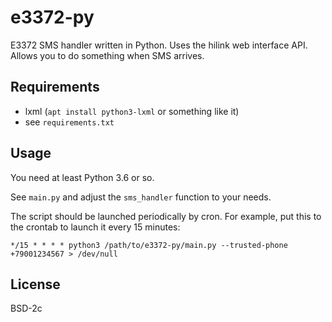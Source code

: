 # e3372-py

E3372 SMS handler written in Python. Uses the hilink web interface API. Allows
you to do something when SMS arrives.

## Requirements

* lxml (`apt install python3-lxml` or something like it)
* see `requirements.txt`

## Usage

You need at least Python 3.6 or so.

See `main.py` and adjust the `sms_handler` function to your needs.

The script should be launched periodically by cron. For example, put this to the 
crontab to launch it every 15 minutes:
```cron
*/15 * * * * python3 /path/to/e3372-py/main.py --trusted-phone +79001234567 > /dev/null
```

## License

BSD-2c